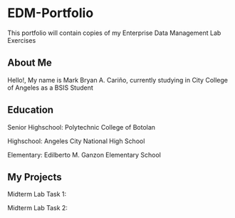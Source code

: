 # EDM-Portfolio
This portfolio will contain copies of my Enterprise Data Management Lab Exercises
## About Me
Hello!, My name is Mark Bryan A. Cariño, currently studying in City College of Angeles as a BSIS Student
## Education
Senior Highschool: Polytechnic College of Botolan

Highschool: Angeles City National High School

Elementary: Edilberto M. Ganzon Elementary School

## My Projects
Midterm Lab Task 1:

Midterm Lab Task 2:
